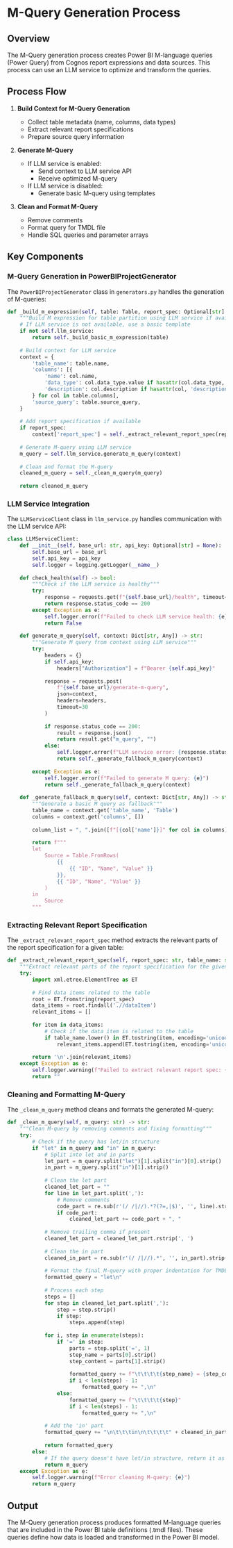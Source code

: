 # M-Query Generation Process

## Overview

The M-Query generation process creates Power BI M-language queries (Power Query) from Cognos report expressions and data sources. This process can use an LLM service to optimize and transform the queries.

## Process Flow

1. **Build Context for M-Query Generation**
   - Collect table metadata (name, columns, data types)
   - Extract relevant report specifications
   - Prepare source query information

2. **Generate M-Query**
   - If LLM service is enabled:
     - Send context to LLM service API
     - Receive optimized M-query
   - If LLM service is disabled:
     - Generate basic M-query using templates

3. **Clean and Format M-Query**
   - Remove comments
   - Format query for TMDL file
   - Handle SQL queries and parameter arrays

## Key Components

### M-Query Generation in PowerBIProjectGenerator

The `PowerBIProjectGenerator` class in `generators.py` handles the generation of M-queries:

```python
def _build_m_expression(self, table: Table, report_spec: Optional[str] = None, data_sample: Optional[Dict] = None) -> str:
    """Build M expression for table partition using LLM service if available"""
    # If LLM service is not available, use a basic template
    if not self.llm_service:
        return self._build_basic_m_expression(table)
    
    # Build context for LLM service
    context = {
        'table_name': table.name,
        'columns': [{
            'name': col.name,
            'data_type': col.data_type.value if hasattr(col.data_type, 'value') else str(col.data_type),
            'description': col.description if hasattr(col, 'description') else None
        } for col in table.columns],
        'source_query': table.source_query,
    }
    
    # Add report specification if available
    if report_spec:
        context['report_spec'] = self._extract_relevant_report_spec(report_spec, table.name)
    
    # Generate M-query using LLM service
    m_query = self.llm_service.generate_m_query(context)
    
    # Clean and format the M-query
    cleaned_m_query = self._clean_m_query(m_query)
    
    return cleaned_m_query
```

### LLM Service Integration

The `LLMServiceClient` class in `llm_service.py` handles communication with the LLM service API:

```python
class LLMServiceClient:
    def __init__(self, base_url: str, api_key: Optional[str] = None):
        self.base_url = base_url
        self.api_key = api_key
        self.logger = logging.getLogger(__name__)
    
    def check_health(self) -> bool:
        """Check if the LLM service is healthy"""
        try:
            response = requests.get(f"{self.base_url}/health", timeout=5)
            return response.status_code == 200
        except Exception as e:
            self.logger.error(f"Failed to check LLM service health: {e}")
            return False
    
    def generate_m_query(self, context: Dict[str, Any]) -> str:
        """Generate M query from context using LLM service"""
        try:
            headers = {}
            if self.api_key:
                headers["Authorization"] = f"Bearer {self.api_key}"
            
            response = requests.post(
                f"{self.base_url}/generate-m-query",
                json=context,
                headers=headers,
                timeout=30
            )
            
            if response.status_code == 200:
                result = response.json()
                return result.get("m_query", "")
            else:
                self.logger.error(f"LLM service error: {response.status_code} {response.text}")
                return self._generate_fallback_m_query(context)
                
        except Exception as e:
            self.logger.error(f"Failed to generate M query: {e}")
            return self._generate_fallback_m_query(context)
    
    def _generate_fallback_m_query(self, context: Dict[str, Any]) -> str:
        """Generate a basic M query as fallback"""
        table_name = context.get('table_name', 'Table')
        columns = context.get('columns', [])
        
        column_list = ", ".join([f"[{col['name']}]" for col in columns])
        
        return f"""
        let
            Source = Table.FromRows(
                {{
                    {{ "ID", "Name", "Value" }}
                }},
                {{ "ID", "Name", "Value" }}
            )
        in
            Source
        """
```

### Extracting Relevant Report Specification

The `_extract_relevant_report_spec` method extracts the relevant parts of the report specification for a given table:

```python
def _extract_relevant_report_spec(self, report_spec: str, table_name: str) -> str:
    """Extract relevant parts of the report specification for the given table"""
    try:
        import xml.etree.ElementTree as ET
        
        # Find data items related to the table
        root = ET.fromstring(report_spec)
        data_items = root.findall('.//dataItem')
        relevant_items = []
        
        for item in data_items:
            # Check if the data item is related to the table
            if table_name.lower() in ET.tostring(item, encoding='unicode').lower():
                relevant_items.append(ET.tostring(item, encoding='unicode'))
        
        return '\n'.join(relevant_items)
    except Exception as e:
        self.logger.warning(f"Failed to extract relevant report spec: {e}")
        return ""
```

### Cleaning and Formatting M-Query

The `_clean_m_query` method cleans and formats the generated M-query:

```python
def _clean_m_query(self, m_query: str) -> str:
    """Clean M-query by removing comments and fixing formatting"""
    try:
        # Check if the query has let/in structure
        if "let" in m_query and "in" in m_query:
            # Split into let and in parts
            let_part = m_query.split("let")[1].split("in")[0].strip()
            in_part = m_query.split("in")[1].strip()
            
            # Clean the let part
            cleaned_let_part = ""
            for line in let_part.split(','):
                # Remove comments
                code_part = re.sub(r'(/ /|//).*?(?=,|$)', '', line).strip()
                if code_part:
                    cleaned_let_part += code_part + ", "
            
            # Remove trailing comma if present
            cleaned_let_part = cleaned_let_part.rstrip(', ')
            
            # Clean the in part
            cleaned_in_part = re.sub(r'(/ /|//).*', '', in_part).strip()
            
            # Format the final M-query with proper indentation for TMDL
            formatted_query = "let\n"
            
            # Process each step
            steps = []
            for step in cleaned_let_part.split(','):
                step = step.strip()
                if step:
                    steps.append(step)
            
            for i, step in enumerate(steps):
                if '=' in step:
                    parts = step.split('=', 1)
                    step_name = parts[0].strip()
                    step_content = parts[1].strip()
                    
                    formatted_query += f"\t\t\t\t{step_name} = {step_content}"
                    if i < len(steps) - 1:
                        formatted_query += ",\n"
                else:
                    formatted_query += f"\t\t\t\t{step}"
                    if i < len(steps) - 1:
                        formatted_query += ",\n"
            
            # Add the 'in' part
            formatted_query += "\n\t\t\tin\n\t\t\t\t" + cleaned_in_part
            
            return formatted_query
        else:
            # If the query doesn't have let/in structure, return it as is
            return m_query
    except Exception as e:
        self.logger.warning(f"Error cleaning M-query: {e}")
        return m_query
```

## Output

The M-Query generation process produces formatted M-language queries that are included in the Power BI table definitions (.tmdl files). These queries define how data is loaded and transformed in the Power BI model.
